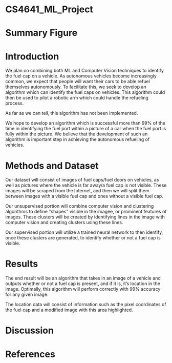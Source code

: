# CS4641_ML_Project


# Summary Figure

# Introduction
We plan on combining both ML and Computer Vision techniques to identify the fuel cap on a vehicle.  As autonomous vehicles become increasingly common, we expect that people will want their cars to be able refuel themselves autonomously.  To facilitate this, we seek to develop an algorithm which can identify the fuel caps on vehicles.  This algorithm could then be used to pilot a robotic arm which could handle the refueling process.  

As far as we can tell, this algorithm has not been implemented.

We hope to develop an algorithm which is successful more than 99% of the time in identifying the fuel port within a picture of a car when the fuel port is fully within the picture.  We believe that the development of such an algorithm is important step in achieving the autonomous refueling of vehicles.  

# Methods and Dataset

Our dataset will consist of images of fuel caps/fuel doors on vehicles, as well as pictures where the vehicle is far away/a fuel cap is not visible. These images will be scraped from the Internet, and then we will split them between images with a visible fuel cap and ones without a visible fuel cap.

Our unsupervised portion will combine computer vision and clustering algorithms to define "shapes" visible in the imagee, or prominent features of images. These clusters will be created by identifying lines in the image with computer vision and creating clusters using these lines.

Our supervised portion will utilize a trained neural network to then identify, once these clusters are generated, to identify whether or not a fuel cap is visible.

# Results 

The end result will be an algorithm that takes in an image of a vehicle and outputs whether or not a fuel cap is present, and if it is, it’s location in the image. Optimally, this algorithm will perform correctly with 99% accuracy for any given image.

The location data will consist of information such as the pixel coordinates of the fuel cap and a modified image with this area highlighted.

# Discussion

# References
